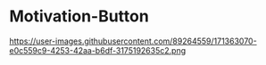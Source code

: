 # Motivation-Button
https://user-images.githubusercontent.com/89264559/171363070-e0c559c9-4253-42aa-b6df-3175192635c2.png
